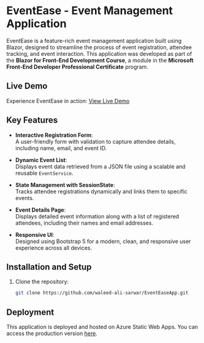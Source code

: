 # EventEase - Event Management Application

EventEase is a feature-rich event management application built using Blazor, designed to streamline the process of event registration, attendee tracking, and event interaction. This application was developed as part of the **Blazor for Front-End Development Course**, a module in the **Microsoft Front-End Developer Professional Certificate** program.

## Live Demo

Experience EventEase in action: [View Live Demo](https://proud-mud-095041a00.6.azurestaticapps.net)

## Key Features

- **Interactive Registration Form**:  
  A user-friendly form with validation to capture attendee details, including name, email, and event ID.

- **Dynamic Event List**:  
  Displays event data retrieved from a JSON file using a scalable and reusable `EventService`.

- **State Management with SessionState**:  
  Tracks attendee registrations dynamically and links them to specific events.

- **Event Details Page**:  
  Displays detailed event information along with a list of registered attendees, including their names and email addresses.

- **Responsive UI**:  
  Designed using Bootstrap 5 for a modern, clean, and responsive user experience across all devices.

## Installation and Setup

1. Clone the repository:
   ```bash
   git clone https://github.com/waleed-ali-sarwar/EventEaseApp.git
   ```

## Deployment

This application is deployed and hosted on Azure Static Web Apps. You can access the production version [here](https://proud-mud-095041a00.6.azurestaticapps.net).

